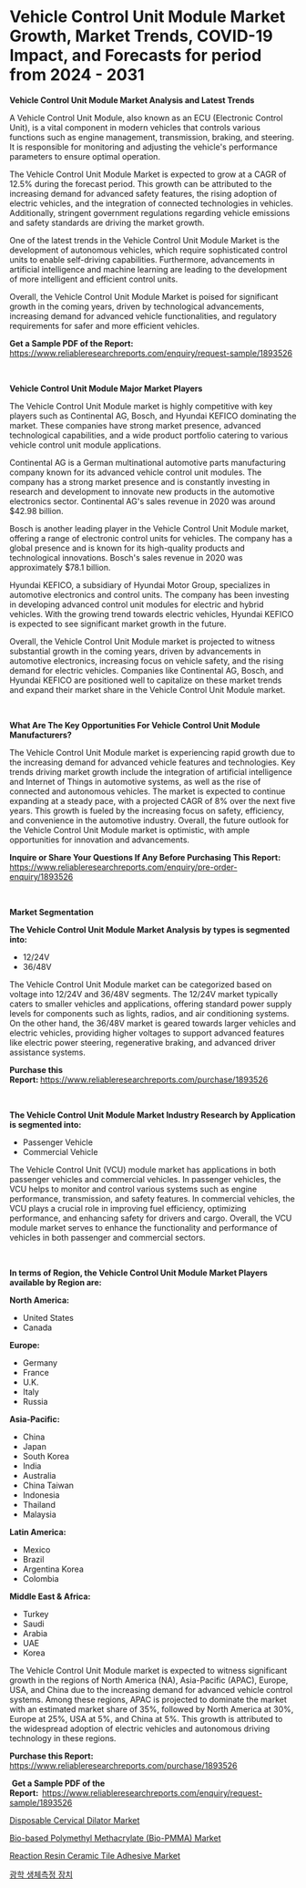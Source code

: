 <p><h1>Vehicle Control Unit Module Market Growth, Market Trends, COVID-19 Impact, and Forecasts for period from 2024 - 2031</h1></p><p><strong>Vehicle Control Unit Module Market Analysis and Latest Trends</strong></p>
<p><p>A Vehicle Control Unit Module, also known as an ECU (Electronic Control Unit), is a vital component in modern vehicles that controls various functions such as engine management, transmission, braking, and steering. It is responsible for monitoring and adjusting the vehicle's performance parameters to ensure optimal operation.</p><p>The Vehicle Control Unit Module Market is expected to grow at a CAGR of 12.5% during the forecast period. This growth can be attributed to the increasing demand for advanced safety features, the rising adoption of electric vehicles, and the integration of connected technologies in vehicles. Additionally, stringent government regulations regarding vehicle emissions and safety standards are driving the market growth.</p><p>One of the latest trends in the Vehicle Control Unit Module Market is the development of autonomous vehicles, which require sophisticated control units to enable self-driving capabilities. Furthermore, advancements in artificial intelligence and machine learning are leading to the development of more intelligent and efficient control units.</p><p>Overall, the Vehicle Control Unit Module Market is poised for significant growth in the coming years, driven by technological advancements, increasing demand for advanced vehicle functionalities, and regulatory requirements for safer and more efficient vehicles.</p></p>
<p><strong>Get a Sample PDF of the Report:&nbsp;</strong> <a href="https://www.reliableresearchreports.com/enquiry/request-sample/1893526">https://www.reliableresearchreports.com/enquiry/request-sample/1893526</a></p>
<p>&nbsp;</p>
<p><strong>Vehicle Control Unit Module Major Market Players</strong></p>
<p><p>The Vehicle Control Unit Module market is highly competitive with key players such as Continental AG, Bosch, and Hyundai KEFICO dominating the market. These companies have strong market presence, advanced technological capabilities, and a wide product portfolio catering to various vehicle control unit module applications.</p><p>Continental AG is a German multinational automotive parts manufacturing company known for its advanced vehicle control unit modules. The company has a strong market presence and is constantly investing in research and development to innovate new products in the automotive electronics sector. Continental AG's sales revenue in 2020 was around $42.98 billion.</p><p>Bosch is another leading player in the Vehicle Control Unit Module market, offering a range of electronic control units for vehicles. The company has a global presence and is known for its high-quality products and technological innovations. Bosch's sales revenue in 2020 was approximately $78.1 billion.</p><p>Hyundai KEFICO, a subsidiary of Hyundai Motor Group, specializes in automotive electronics and control units. The company has been investing in developing advanced control unit modules for electric and hybrid vehicles. With the growing trend towards electric vehicles, Hyundai KEFICO is expected to see significant market growth in the future.</p><p>Overall, the Vehicle Control Unit Module market is projected to witness substantial growth in the coming years, driven by advancements in automotive electronics, increasing focus on vehicle safety, and the rising demand for electric vehicles. Companies like Continental AG, Bosch, and Hyundai KEFICO are positioned well to capitalize on these market trends and expand their market share in the Vehicle Control Unit Module market.</p></p>
<p>&nbsp;</p>
<p><strong>What Are The Key Opportunities For Vehicle Control Unit Module Manufacturers?</strong></p>
<p><p>The Vehicle Control Unit Module market is experiencing rapid growth due to the increasing demand for advanced vehicle features and technologies. Key trends driving market growth include the integration of artificial intelligence and Internet of Things in automotive systems, as well as the rise of connected and autonomous vehicles. The market is expected to continue expanding at a steady pace, with a projected CAGR of 8% over the next five years. This growth is fueled by the increasing focus on safety, efficiency, and convenience in the automotive industry. Overall, the future outlook for the Vehicle Control Unit Module market is optimistic, with ample opportunities for innovation and advancements.</p></p>
<p><strong>Inquire or Share Your Questions If Any Before Purchasing This Report:</strong> <a href="https://www.reliableresearchreports.com/enquiry/pre-order-enquiry/1893526">https://www.reliableresearchreports.com/enquiry/pre-order-enquiry/1893526</a></p>
<p>&nbsp;</p>
<p><strong>Market Segmentation</strong></p>
<p><strong>The Vehicle Control Unit Module Market Analysis by types is segmented into:</strong></p>
<p><ul><li>12/24V</li><li>36/48V</li></ul></p>
<p><p>The Vehicle Control Unit Module market can be categorized based on voltage into 12/24V and 36/48V segments. The 12/24V market typically caters to smaller vehicles and applications, offering standard power supply levels for components such as lights, radios, and air conditioning systems. On the other hand, the 36/48V market is geared towards larger vehicles and electric vehicles, providing higher voltages to support advanced features like electric power steering, regenerative braking, and advanced driver assistance systems.</p></p>
<p><strong>Purchase this Report:&nbsp;</strong><a href="https://www.reliableresearchreports.com/purchase/1893526">https://www.reliableresearchreports.com/purchase/1893526</a></p>
<p>&nbsp;</p>
<p><strong>The Vehicle Control Unit Module Market Industry Research by Application is segmented into:</strong></p>
<p><ul><li>Passenger Vehicle</li><li>Commercial Vehicle</li></ul></p>
<p><p>The Vehicle Control Unit (VCU) module market has applications in both passenger vehicles and commercial vehicles. In passenger vehicles, the VCU helps to monitor and control various systems such as engine performance, transmission, and safety features. In commercial vehicles, the VCU plays a crucial role in improving fuel efficiency, optimizing performance, and enhancing safety for drivers and cargo. Overall, the VCU module market serves to enhance the functionality and performance of vehicles in both passenger and commercial sectors.</p></p>
<p>&nbsp;</p>
<p><strong>In terms of Region, the Vehicle Control Unit Module Market Players available by Region are:</strong></p>
<p>
    <p> <strong> North America: </strong>
        <ul>
            <li>United States</li>
            <li>Canada</li>
        </ul>
        </p> 
    <p> <strong> Europe: </strong>
        <ul>
            <li>Germany</li>
            <li>France</li>
            <li>U.K.</li>
            <li>Italy</li>
            <li>Russia</li>
        </ul>
        </p> 
    <p> <strong> Asia-Pacific: </strong>
        <ul>
            <li>China</li>
            <li>Japan</li>
            <li>South Korea</li>
            <li>India</li>
            <li>Australia</li>
            <li>China Taiwan</li>
            <li>Indonesia</li>
            <li>Thailand</li>
            <li>Malaysia</li>
        </ul>
        </p> 
    <p> <strong> Latin America: </strong>
        <ul>
            <li>Mexico</li>
            <li>Brazil</li>
            <li>Argentina Korea</li>
            <li>Colombia</li>
        </ul>
        </p> 
    <p> <strong> Middle East & Africa: </strong>
        <ul>
            <li>Turkey</li>
            <li>Saudi</li>
            <li>Arabia</li>
            <li>UAE</li>
            <li>Korea</li>
        </ul>
    </p>
    </p>
<p><p>The Vehicle Control Unit Module market is expected to witness significant growth in the regions of North America (NA), Asia-Pacific (APAC), Europe, USA, and China due to the increasing demand for advanced vehicle control systems. Among these regions, APAC is projected to dominate the market with an estimated market share of 35%, followed by North America at 30%, Europe at 25%, USA at 5%, and China at 5%. This growth is attributed to the widespread adoption of electric vehicles and autonomous driving technology in these regions.</p></p>
<p><strong>Purchase this Report: </strong><a href="https://www.reliableresearchreports.com/purchase/1893526">https://www.reliableresearchreports.com/purchase/1893526</a></p>
<p>&nbsp;<strong>Get a Sample PDF of the Report:&nbsp;&nbsp;</strong><a href="https://www.reliableresearchreports.com/enquiry/request-sample/1893526">https://www.reliableresearchreports.com/enquiry/request-sample/1893526</a></p>
<p><strong></strong></p>
<p><p><a href="https://view.publitas.com/reportprime-1/disposable-cervical-dilator-market-dynamics-2023-2030-also-about-its-market-trends-projections-and-opportunities/">Disposable Cervical Dilator Market</a></p><p><a href="https://butternut-bug-553.notion.site/Bio-based-Polymethyl-Methacrylate-Bio-PMMA-Market-Size-2024-2031-Global-Industrial-Analysis-Key-67ab9ac3744f4f9aadaba6f3651df035">Bio-based Polymethyl Methacrylate (Bio-PMMA) Market</a></p><p><a href="https://view.publitas.com/reportprime-1/reaction-resin-ceramic-tile-adhesive-market-size-share-trends-analysis-report-by-application-regional-outlook-competitive-strategies-and-segment-forecasts-2023-2030/">Reaction Resin Ceramic Tile Adhesive Market</a></p><p><a href="https://medium.com/@stevecormier0978/%EA%B4%91%ED%95%99-%EC%83%9D%EB%A6%AC-%EA%B1%B0%EB%A6%AC-%EC%B8%A1%EC%A0%95%EC%9E%A5%EC%B9%98-%EC%8B%9C%EC%9E%A5-%EB%B6%84%EC%84%9D-cagr-%EC%8B%9C%EC%9E%A5-%EC%84%B8%EB%B6%84%ED%99%94-%EB%B0%8F-%EA%B8%80%EB%A1%9C%EB%B2%8C-%EC%82%B0%EC%97%85-%EA%B0%9C%EC%9A%94-d82dc971affa">광학 생체측정 장치</a></p></p>